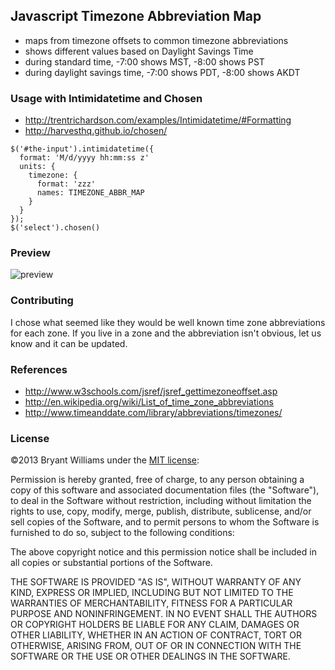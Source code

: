 
## Javascript Timezone Abbreviation Map

 - maps from timezone offsets to common timezone abbreviations
 - shows different values based on Daylight Savings Time
  - during standard time, -7:00 shows MST, -8:00 shows PST
  - during daylight savings time, -7:00 shows PDT, -8:00 shows AKDT


### Usage with Intimidatetime and Chosen

 - http://trentrichardson.com/examples/Intimidatetime/#Formatting
 - http://harvesthq.github.io/chosen/

```
$('#the-input').intimidatetime({
  format: 'M/d/yyyy hh:mm:ss z'
  units: {
    timezone: {
      format: 'zzz'
      names: TIMEZONE_ABBR_MAP
    }
  }
});
$('select').chosen()
```




### Preview

![preview](https://camo.githubusercontent.com/6008afffcd244294718484b15c6e489050af6eb0/687474703a2f2f7075752e73682f384f6e53692e706e67)


### Contributing

I chose what seemed like they would be well known time zone abbreviations for each zone.  If you live in a zone and the abbreviation isn't obvious, let us know and it can be updated.

### References

 - http://www.w3schools.com/jsref/jsref_gettimezoneoffset.asp
 - http://en.wikipedia.org/wiki/List_of_time_zone_abbreviations
 - http://www.timeanddate.com/library/abbreviations/timezones/



### License

©2013 Bryant Williams under the [MIT license](http://www.opensource.org/licenses/mit-license.php):

Permission is hereby granted, free of charge, to any person obtaining a copy of this software and associated documentation files (the "Software"), to deal in the Software without restriction, including without limitation the rights to use, copy, modify, merge, publish, distribute, sublicense, and/or sell copies of the Software, and to permit persons to whom the Software is furnished to do so, subject to the following conditions:

The above copyright notice and this permission notice shall be included in all copies or substantial portions of the Software.

THE SOFTWARE IS PROVIDED "AS IS", WITHOUT WARRANTY OF ANY KIND, EXPRESS OR IMPLIED, INCLUDING BUT NOT LIMITED TO THE WARRANTIES OF MERCHANTABILITY, FITNESS FOR A PARTICULAR PURPOSE AND NONINFRINGEMENT. IN NO EVENT SHALL THE AUTHORS OR COPYRIGHT HOLDERS BE LIABLE FOR ANY CLAIM, DAMAGES OR OTHER LIABILITY, WHETHER IN AN ACTION OF CONTRACT, TORT OR OTHERWISE, ARISING FROM, OUT OF OR IN CONNECTION WITH THE SOFTWARE OR THE USE OR OTHER DEALINGS IN THE SOFTWARE.



